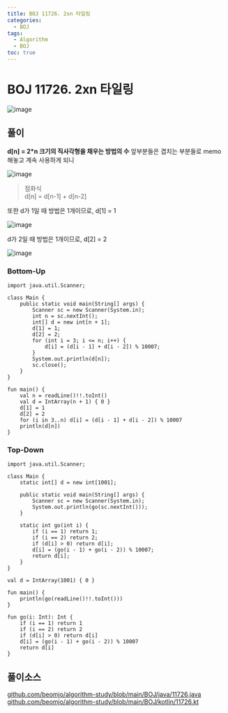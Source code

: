 ```yaml
---
title: BOJ 11726. 2xn 타일링
categories:
  - BOJ
tags:
  - Algorithm
  - BOJ
toc: true
---
```


# **BOJ 11726. 2xn 타일링**
![image](https://user-images.githubusercontent.com/39984656/134814181-3a4161b1-1fbe-48e2-9ea7-adcf5c7840f5.png)

## **풀이**
**d[n] = 2*n 크기의 직사각형을 채우는 방법의 수**
앞부분들은 겹치는 부분들로 memo 해놓고 계속 사용하게 되니  

![image](https://user-images.githubusercontent.com/39984656/134814182-8c33bcc0-6a9d-47ca-8baa-0aa88cede0ed.png)

> 점화식  
> d[n] = d[n-1] + d[n-2]  

또한 d가 1일 때 방법은 1개이므로, d[1] = 1

![image](https://user-images.githubusercontent.com/39984656/134814184-10fb8bfc-1435-4469-8d86-3845be02cb7d.png)

d가 2일 때 방법은 1개이므로, d[2] = 2

![image](https://user-images.githubusercontent.com/39984656/134814186-c7be4365-85f2-4006-909e-9989e91901a9.png)

### **Bottom-Up**
```
import java.util.Scanner;

class Main {
    public static void main(String[] args) {
        Scanner sc = new Scanner(System.in);
        int n = sc.nextInt();
        int[] d = new int[n + 1];
        d[1] = 1;
        d[2] = 2;
        for (int i = 3; i <= n; i++) {
            d[i] = (d[i - 1] + d[i - 2]) % 10007;
        }
        System.out.println(d[n]);
        sc.close();
    }
}
```

```
fun main() {
    val n = readLine()!!.toInt()
    val d = IntArray(n + 1) { 0 }
    d[1] = 1
    d[2] = 2
    for (i in 3..n) d[i] = (d[i - 1] + d[i - 2]) % 10007
    println(d[n])
}
```

  
### **Top-Down**
```
import java.util.Scanner;

class Main {
    static int[] d = new int[1001];

    public static void main(String[] args) {
        Scanner sc = new Scanner(System.in);
        System.out.println(go(sc.nextInt()));
    }

    static int go(int i) {
        if (i == 1) return 1;
        if (i == 2) return 2;
        if (d[i] > 0) return d[i];
        d[i] = (go(i - 1) + go(i - 2)) % 10007;
        return d[i];
    }
}
```

```
val d = IntArray(1001) { 0 }

fun main() {
    println(go(readLine()!!.toInt()))
}

fun go(i: Int): Int {
    if (i == 1) return 1
    if (i == 2) return 2
    if (d[i] > 0) return d[i]
    d[i] = (go(i - 1) + go(i - 2)) % 10007
    return d[i]
}
```

## 풀이소스
[github.com/beomjo/algorithm-study/blob/main/BOJ/java/11726.java](https://github.com/beomjo/algorithm-study/blob/main/BOJ/java/11726.java)
[github.com/beomjo/algorithm-study/blob/main/BOJ/kotlin/11726.kt](https://github.com/beomjo/algorithm-study/blob/main/BOJ/kotlin/11726.kt)